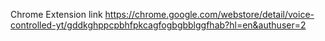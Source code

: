 Chrome Extension link
https://chrome.google.com/webstore/detail/voice-controlled-yt/gddkghppcpbhfpkcagfogbgbblggfhab?hl=en&authuser=2
